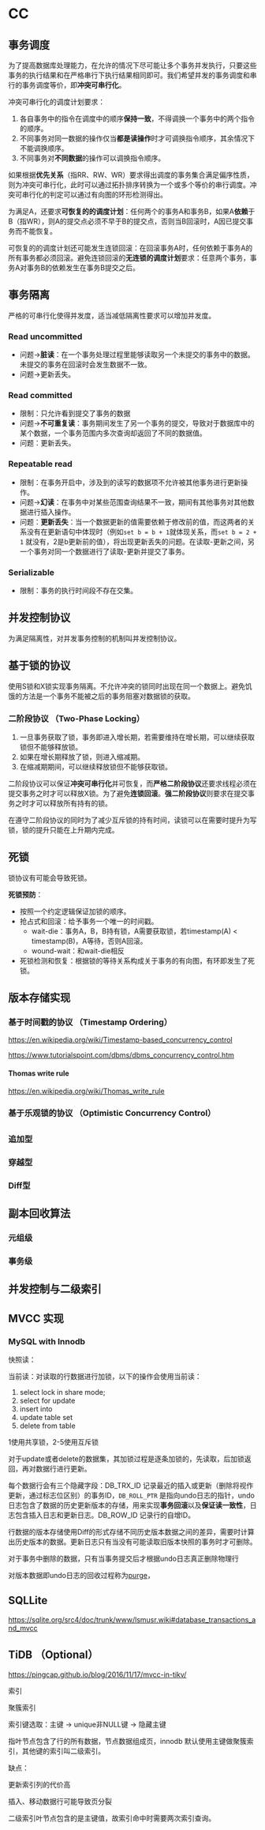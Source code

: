 # CC

## 事务调度

为了提高数据库处理能力，在允许的情况下尽可能让多个事务并发执行，只要这些事务的执行结果和在严格串行下执行结果相同即可。我们希望并发的事务调度和串行的事务调度等价，即**冲突可串行化**。

冲突可串行化的调度计划要求：

1. 各自事务中的指令在调度中的顺序**保持一致**，不得调换一个事务中的两个指令的顺序。
2. 不同事务对同一数据的操作仅当**都是读操作**时才可调换指令顺序，其余情况下不能调换顺序。
3. 不同事务对**不同数据**的操作可以调换指令顺序。

如果根据**优先关系**（指RR、RW、WR）要求得出调度的事务集合满足偏序性质，则为冲突可串行化，此时可以通过拓扑排序转换为一个或多个等价的串行调度。冲突可串行化的判定可以通过有向图的环形检测得出。

为满足A，还要求**可恢复的的调度计划**：任何两个的事务A和事务B，如果A**依赖**于B（指WR），则A的提交点必须不早于B的提交点，否则当B回滚时，A因已提交事务而不能恢复。

可恢复的的调度计划还可能发生连锁回滚：在回滚事务A时，任何依赖于事务A的所有事务都必须回滚。避免连锁回滚的**无连锁的调度计划**要求：任意两个事务，事务A对事务B的依赖发生在事务B提交之后。



## 事务隔离

严格的可串行化使得并发度，适当减低隔离性要求可以增加并发度。

### Read uncommitted

- 问题->**脏读**：在一个事务处理过程里能够读取另一个未提交的事务中的数据。未提交的事务在回滚时会发生数据不一致。
- 问题->更新丢失。

### Read committed

- 限制：只允许看到提交了事务的数据
- 问题->**不可重复读**：事务期间发生了另一个事务的提交，导致对于数据库中的某个数据，一个事务范围内多次查询却返回了不同的数据值。
- 问题：更新丢失。

### Repeatable read

- 限制：在事务开启中，涉及到的读写的数据项不允许被其他事务进行更新操作。
- 问题->**幻读**：在事务中对某些范围查询结果不一致，期间有其他事务对其他数据进行插入操作。
- 问题：**更新丢失**：当一个数据更新的值需要依赖于修改前的值，而这两者的关系没有在更新语句中体现时（例如`set b = b + 1`就体现关系，而`set b = 2 + 1` 就没有，2是b更新前的值），将出现更新丢失的问题。在读取-更新之间，另一个事务对同一个数据进行了读取-更新并提交了事务。


### Serializable

- 限制：事务的执行时间段不存在交集。



## 并发控制协议

为满足隔离性，对并发事务控制的机制叫并发控制协议。



## 基于锁的协议

使用S锁和X锁实现事务隔离。不允许冲突的锁同时出现在同一个数据上。避免饥饿的方法是一个事务不能被之后的事务阻塞对数据锁的获取。

### 二阶段协议 （Two-Phase Locking）

1. 一旦事务获取了锁，事务即进入增长期，若需要维持在增长期，可以继续获取锁但不能够释放锁。
2. 如果在增长期释放了锁，则进入缩减期。
3. 在缩减期期间，可以继续释放锁但不能够获取锁。

二阶段协议可以保证**冲突可串行化**并可恢复，而**严格二阶段协议**还要求线程必须在提交事务之时才可以释放X锁。为了避免**连锁回滚**。**强二阶段协议**则要求在提交事务之时才可以释放所有持有的锁。

在遵守二阶段协议的同时为了减少互斥锁的持有时间，读锁可以在需要时提升为写锁，锁的提升只能在上升期内完成。

## 死锁

锁协议有可能会导致死锁。

**死锁预防**：

- 按照一个约定逻辑保证加锁的顺序。
- 抢占式和回滚：给予事务一个唯一的时间戳。
  - wait-die：事务A，B，B持有锁，A需要获取锁，若timestamp(A) < timestamp(B)，A等待，否则A回滚。
  - wound-wait：和wait-die相反
- 死锁检测和恢复：根据锁的等待关系构成关于事务的有向图，有环即发生了死锁。



## 版本存储实现







### 基于时间戳的协议 （Timestamp Ordering）

https://en.wikipedia.org/wiki/Timestamp-based_concurrency_control

https://www.tutorialspoint.com/dbms/dbms_concurrency_control.htm

#### Thomas write rule

https://en.wikipedia.org/wiki/Thomas_write_rule



### 基于乐观锁的协议 （Optimistic Concurrency Control）






## 

### 追加型

### 穿越型

### Diff型 



## 副本回收算法

### 元组级

###  事务级





## 并发控制与二级索引





## MVCC 实现

### MySQL with Innodb

快照读：

当前读：对读取的行数据进行加锁，以下的操作会使用当前读：

1. select lock in share mode;
2. select for update
3. insert into
4. update table set
5. delete from table

1使用共享锁，2-5使用互斥锁

对于update或者delete的数据集，其加锁过程是逐条加锁的，先读取，后加锁返回，再对数据行进行更新。

每个数据行会有三个隐藏字段：DB_TRX_ID 记录最近的插入或更新（删除将视作更新，通过标志位区别）的事务ID，`DB_ROLL_PTR` 是指向undo日志的指针，undo日志包含了数据的历史更新版本的存储，用来实现**事务回滚**以及**保证读一致性**，日志包含插入日志和更新日志。DB_ROW_ID 记录行的自增ID。

行数据的版本存储使用Diff的形式存储不同历史版本数据之间的差异，需要时计算出历史版本的数据。更新日志只有当没有可能读取旧版本快照的事务时才可删除。

对于事务中删除的数据，只有当事务提交后才根据undo日志真正删除物理行



对版本数据即undo日志的回收过程称为[purge](https://dev.mysql.com/doc/refman/5.7/en/glossary.html#glos_purge)，

## SQLLite

https://sqlite.org/src4/doc/trunk/www/lsmusr.wiki#database_transactions_and_mvcc

## TiDB （Optional） 

https://pingcap.github.io/blog/2016/11/17/mvcc-in-tikv/





索引

聚簇索引

索引键选取：主键 -> unique非NULL键 -> 隐藏主键

指叶节点包含了行的所有数据，节点数据组成页，innodb 默认使用主键做聚簇索引，其他键的索引叫二级索引。

缺点：

更新索引列的代价高

插入、移动数据行可能导致页分裂

二级索引叶节点包含的是主键值，故索引命中时需要两次索引查询。